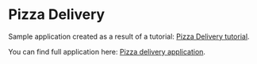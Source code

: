 Pizza Delivery
============
Sample application created as a result of a tutorial: [Pizza Delivery tutorial](https://developer.tomtom.com/maps-sdk-web/tutorials-use-cases/pizza-delivery).

You can find full application here: [Pizza delivery application](https://api.tomtom.com/cloudfront/tomtom-guides/pizza-delivery/pizza-delivery.html).
